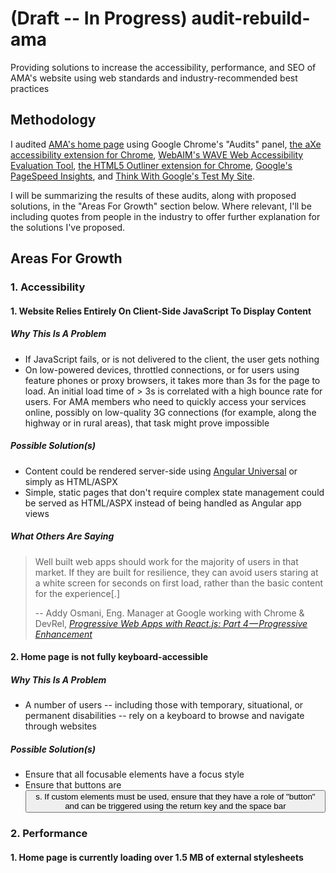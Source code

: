 # (Draft -- In Progress) audit-rebuild-ama
Providing solutions to increase the accessibility, performance, and SEO of AMA's website using web standards and industry-recommended best practices

## Methodology

I audited [AMA's home page](https://ama.ab.ca/) using Google Chrome's "Audits" panel, [the aXe accessibility extension for Chrome](https://chrome.google.com/webstore/detail/axe/lhdoppojpmngadmnindnejefpokejbdd), [WebAIM's WAVE Web Accessibility Evaluation Tool](https://wave.webaim.org/), [the HTML5 Outliner extension for Chrome](https://chrome.google.com/webstore/detail/html5-outliner/afoibpobokebhgfnknfndkgemglggomo?hl=en), [Google's PageSpeed Insights](https://developers.google.com/speed/pagespeed/insights/), and [Think With Google's Test My Site](https://testmysite.thinkwithgoogle.com/).

I will be summarizing the results of these audits, along with proposed solutions, in the "Areas For Growth" section below. Where relevant, I'll be including quotes from people in the industry to offer further explanation for the solutions I've proposed.

## Areas For Growth

### 1. Accessibility

#### 1. Website Relies Entirely On Client-Side JavaScript To Display Content

##### Why This Is A Problem

* If JavaScript fails, or is not delivered to the client, the user gets nothing
* On low-powered devices, throttled connections, or for users using feature phones or proxy browsers, it takes more than 3s for the page to load. An initial load time of > 3s is correlated with a high bounce rate for users. For AMA members who need to quickly access your services online, possibly on low-quality 3G connections (for example, along the highway or in rural areas), that task might prove impossible

##### Possible Solution(s)

* Content could be rendered server-side using [Angular Universal](https://angular.io/guide/universal) or simply as HTML/ASPX
* Simple, static pages that don't require complex state management could be served as HTML/ASPX instead of being handled as Angular app views

##### What Others Are Saying

>Well built web apps should work for the majority of users in that market. If they are built for resilience, they can avoid users staring at a white screen for seconds on first load, rather than the basic content for the experience[.]
>
>-- Addy Osmani, Eng. Manager at Google working with Chrome & DevRel, _[Progressive Web Apps with React.js: Part 4 — Progressive Enhancement](https://medium.com/@addyosmani/progressive-web-apps-with-react-js-part-4-site-is-progressively-enhanced-b5ad7cf7a447)_

#### 2. Home page is not fully keyboard-accessible

##### Why This Is A Problem

* A number of users -- including those with temporary, situational, or permanent disabilities -- rely on a keyboard to browse and navigate through websites

##### Possible Solution(s)

* Ensure that all focusable elements have a focus style
* Ensure that buttons are <button>s. If custom elements must be used, ensure that they have a role of "button" and can be triggered using the return key and the space bar

### 2. Performance

#### 1. Home page is currently loading over 1.5 MB of external stylesheets


